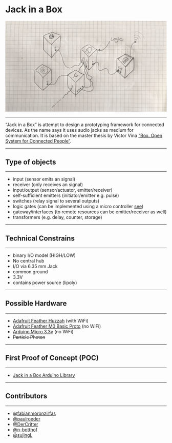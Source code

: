 Jack in a Box
=============

![scan](scan.png)  

---

“Jack in a Box” is attempt to design a prototyping framework for connected devices. As the name says it uses audio jacks as medium for communication. It is based on the master thesis by Victor Vina [“Box. Open System for Connected People”][boxthesis].  

[boxthesis]: http://projectsfinal.interactionivrea.org/2001-2002/Summer%20Research%202001/presentations/report/box/box_thesis.pdf  

---

## Type of objects

---

- input (sensor emits an signal)
- receiver (only receives an signal)
- input/output (sensor/actuator, emitter/receiver)
- self-sufficient emitters (initiator/emitter e.g. pulse)
- switches (relay signal to several outputs)
- logic gates (can be implemented using a micro controller [see][logic])
- gateway/interfaces (to remote resources can be emitter/receiver as well)
- transformers (e.g. delay, counter, storage)

[logic]: https://github.com/fabianmoronzirfas/electrical-engineering/blob/master/logic/logic-gates.mdown

---

## Technical Constrains

---

- binary I/O model (HIGH/LOW)
- No central hub
- I/O via 6.35 mm Jack
- common ground
- 3.3V
- contains power source (lipoly)

---

## Possible Hardware

---

- [Adafruit Feather Huzzah][huzzah] (with WiFi)
- [Adafruit Feather M0 Basic Proto][m0] (no WiFi)
- [Arduino Micro 3.3v][micro] (no WiFi) 
- ~~Particle Photon~~

[huzzah]: https://learn.adafruit.com/adafruit-feather-huzzah-esp8266 "Tutorial about the board"

[m0]: https://learn.adafruit.com/adafruit-feather-m0-basic-proto/ "Tutorial about the board"

[micro]: https://ex-store.de/Arduino-Pro-Mini-328-3V3-8MHz-kompatibles-Board

---

## First Proof of Concept (POC)

---

- [Jack in a Box Arduino Library][jack]

[jack]: https://github.com/fabianmoronzirfas/Jack

---

## Contributors 

---

- [@fabianmoronzirfas][ghuser]
- [@paulroeder][ghuser2]
- [@DerCritter][ghuser3]
- [@n-botthof][ghuser4]
- [@sujingL][ghuser5]

[ghuser]: https://github.com/fabianmoronzirfas
[ghuser2]: https://github.com/paulroeder
[ghuser3]: https://github.com/DerCritter
[ghuser4]: https://github.com/n-botthof
[ghuser5]: https://github.com/sujingL
